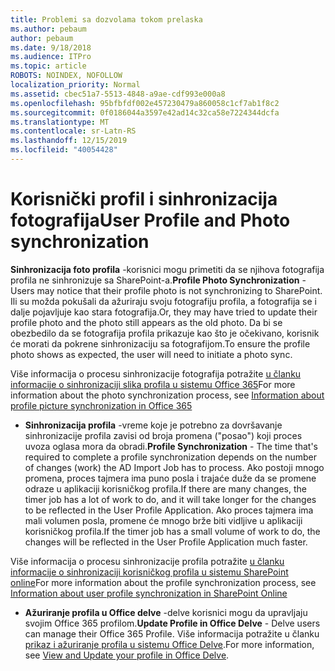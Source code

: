 ```yaml
---
title: Problemi sa dozvolama tokom prelaska
ms.author: pebaum
author: pebaum
ms.date: 9/18/2018
ms.audience: ITPro
ms.topic: article
ROBOTS: NOINDEX, NOFOLLOW
localization_priority: Normal
ms.assetid: cbec51a7-5513-4848-a9ae-cdf993e000a8
ms.openlocfilehash: 95bfbfdf002e457230479a860058c1cf7ab1f8c2
ms.sourcegitcommit: 0f0186044a3597e42ad14c32ca58e7224344dcfa
ms.translationtype: MT
ms.contentlocale: sr-Latn-RS
ms.lasthandoff: 12/15/2019
ms.locfileid: "40054428"
---
```

# <a name="user-profile-and-photo-synchronization"></a><span data-ttu-id="ebb68-102">Korisnički profil i sinhronizacija fotografija</span><span class="sxs-lookup"><span data-stu-id="ebb68-102">User Profile and Photo synchronization</span></span>

 <span data-ttu-id="ebb68-103">**Sinhronizacija foto profila** -korisnici mogu primetiti da se njihova fotografija profila ne sinhronizuje sa SharePoint-a.</span><span class="sxs-lookup"><span data-stu-id="ebb68-103">**Profile Photo Synchronization** - Users may notice that their profile photo is not synchronizing to SharePoint.</span></span> <span data-ttu-id="ebb68-104">Ili su možda pokušali da ažuriraju svoju fotografiju profila, a fotografija se i dalje pojavljuje kao stara fotografija.</span><span class="sxs-lookup"><span data-stu-id="ebb68-104">Or, they may have tried to update their profile photo and the photo still appears as the old photo.</span></span> <span data-ttu-id="ebb68-105">Da bi se obezbedilo da se fotografija profila prikazuje kao što je očekivano, korisnik će morati da pokrene sinhronizaciju sa fotografijom.</span><span class="sxs-lookup"><span data-stu-id="ebb68-105">To ensure the profile photo shows as expected, the user will need to initiate a photo sync.</span></span> 
  
<span data-ttu-id="ebb68-106">Više informacija o procesu sinhronizacije fotografija potražite [u članku informacije o sinhronizaciji slika profila u sistemu Office 365](https://go.microsoft.com/fwlink/?linkid=2022634)</span><span class="sxs-lookup"><span data-stu-id="ebb68-106">For more information about the photo synchronization process, see [Information about profile picture synchronization in Office 365](https://go.microsoft.com/fwlink/?linkid=2022634)</span></span>
  
- <span data-ttu-id="ebb68-107">**Sinhronizacija profila** -vreme koje je potrebno za dovršavanje sinhronizacije profila zavisi od broja promena ("posao") koji proces uvoza oglasa mora da obradi.</span><span class="sxs-lookup"><span data-stu-id="ebb68-107">**Profile Synchronization** - The time that's required to complete a profile synchronization depends on the number of changes (work) the AD Import Job has to process.</span></span> <span data-ttu-id="ebb68-108">Ako postoji mnogo promena, proces tajmera ima puno posla i trajaće duže da se promene odraze u aplikaciji korisničkog profila.</span><span class="sxs-lookup"><span data-stu-id="ebb68-108">If there are many changes, the timer job has a lot of work to do, and it will take longer for the changes to be reflected in the User Profile Application.</span></span> <span data-ttu-id="ebb68-109">Ako proces tajmera ima mali volumen posla, promene će mnogo brže biti vidljive u aplikaciji korisničkog profila.</span><span class="sxs-lookup"><span data-stu-id="ebb68-109">If the timer job has a small volume of work to do, the changes will be reflected in the User Profile Application much faster.</span></span> 
  
<span data-ttu-id="ebb68-110">Više informacija o procesu sinhronizacije profila potražite [u članku informacije o sinhronizaciji korisničkog profila u sistemu SharePoint online](https://go.microsoft.com/fwlink/?linkid=2022639)</span><span class="sxs-lookup"><span data-stu-id="ebb68-110">For more information about the profile synchronization process, see [Information about user profile synchronization in SharePoint Online](https://go.microsoft.com/fwlink/?linkid=2022639)</span></span>
    
- <span data-ttu-id="ebb68-111">**Ažuriranje profila u Office delve** -delve korisnici mogu da upravljaju svojim Office 365 profilom.</span><span class="sxs-lookup"><span data-stu-id="ebb68-111">**Update Profile in Office Delve** - Delve users can manage their Office 365 Profile.</span></span> <span data-ttu-id="ebb68-112">Više informacija potražite u članku [prikaz i ažuriranje profila u sistemu Office Delve](https://support.office.com/article/View-and-update-your-profile-in-Office-Delve-4e84343b-eedf-45a1-aeb9-8627ccca14ba).</span><span class="sxs-lookup"><span data-stu-id="ebb68-112">For more information, see [View and Update your profile in Office Delve](https://support.office.com/article/View-and-update-your-profile-in-Office-Delve-4e84343b-eedf-45a1-aeb9-8627ccca14ba).</span></span>
    

